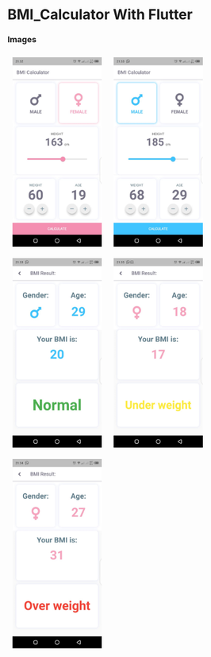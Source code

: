 # BMI_Calculator With Flutter

### Images 
<div>  
<img style="margin: 10px" src="https://raw.githubusercontent.com/ahmed9107/BMI_Calculator/main/2021-08-08%20at%2021.32.35.jpeg" width= "180"/>  
<img style="margin: 10px" src="https://raw.githubusercontent.com/ahmed9107/BMI_Calculator/main/2021-08-08%20at%2021.33.28.jpeg" width= "180"/>  
<img style="margin: 10px" src="https://raw.githubusercontent.com/ahmed9107/BMI_Calculator/main/2021-08-08%20at%2021.34.17.jpeg" width= "180"/>  
<img style="margin: 10px" src="https://raw.githubusercontent.com/ahmed9107/BMI_Calculator/main/2021-08-08%20at%2021.36.11.jpeg" width= "180"/>  
<img style="margin: 10px" src="https://raw.githubusercontent.com/ahmed9107/BMI_Calculator/main/2021-08-08%20at%2021.35.19.jpeg" width= "180"/>  
</div>
